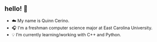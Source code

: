 ## hello! 🫶

- ☁️ My name is Quinn Cerino.
- 🎧 I'm a freshman computer science major at East Carolina University.
- 💡 I’m currently learning/working with C++ and Python.

